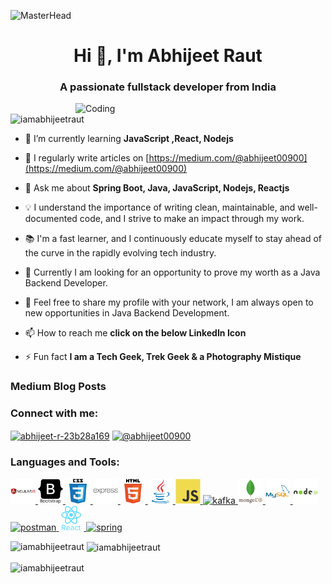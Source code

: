 ![MasterHead](https://miro.medium.com/max/1400/1*yw0TnheAGN-LPneDaTlaxw.gif)
<h1 align="center">Hi 👋, I'm Abhijeet Raut</h1>
<h3 align="center">A passionate fullstack developer from India</h3>
<img align="right" alt="Coding" width="400" src="https://cdn.sanity.io/images/ordgikwe/production/a830c5182852e35bcd0dc07b90122f07ecd15f48-700x525.gif?w=700&h=525&auto=format">

<p align="left"> <img src="https://komarev.com/ghpvc/?username=iamabhijeetraut&label=Profile%20views&color=0e75b6&style=flat" alt="iamabhijeetraut" /> </p>

- 🌱 I’m currently learning **JavaScript ,React, Nodejs**

- 📝 I regularly write articles on [https://medium.com/@abhijeet00900](https://medium.com/@abhijeet00900)

- 💬 Ask me about **Spring Boot, Java, JavaScript, Nodejs, Reactjs**

- 💡 I understand the importance of writing clean, maintainable, and well-documented code, and I strive to make an impact through my work.

- 📚 I'm a fast learner, and I continuously educate myself to stay ahead of the curve in the rapidly evolving tech industry.

- 💼 Currently I am looking for an opportunity to prove my worth as a Java Backend Developer.

- 💼 Feel free to share my profile with your network, I am always open to new opportunities in Java Backend Development.

- 📫 How to reach me **click on the below LinkedIn Icon**

- ⚡ Fun fact **I am a Tech Geek, Trek Geek & a Photography Mistique**


### Medium Blog Posts
<!-- BLOG-POST-LIST:START -->
<!-- BLOG-POST-LIST:END -->


<h3 align="left">Connect with me:</h3>
<p align="left">
<a href="https://linkedin.com/in/abhijeet-r-23b28a169" target="blank"><img align="center" src="https://raw.githubusercontent.com/rahuldkjain/github-profile-readme-generator/master/src/images/icons/Social/linked-in-alt.svg" alt="abhijeet-r-23b28a169" height="30" width="40" /></a>
<a href="https://medium.com/@abhijeet00900" target="blank"><img align="center" src="https://raw.githubusercontent.com/rahuldkjain/github-profile-readme-generator/master/src/images/icons/Social/medium.svg" alt="@abhijeet00900" height="30" width="40" /></a>
</p>

<h3 align="left">Languages and Tools:</h3>
<p align="left"> <a href="https://angular.io" target="_blank" rel="noreferrer"> <img src="https://raw.githubusercontent.com/devicons/devicon/master/icons/angularjs/angularjs-original-wordmark.svg" alt="angularjs" width="40" height="40"/> </a> <a href="https://getbootstrap.com" target="_blank" rel="noreferrer"> <img src="https://raw.githubusercontent.com/devicons/devicon/master/icons/bootstrap/bootstrap-plain-wordmark.svg" alt="bootstrap" width="40" height="40"/> </a> <a href="https://www.w3schools.com/css/" target="_blank" rel="noreferrer"> <img src="https://raw.githubusercontent.com/devicons/devicon/master/icons/css3/css3-original-wordmark.svg" alt="css3" width="40" height="40"/> </a> <a href="https://expressjs.com" target="_blank" rel="noreferrer"> <img src="https://raw.githubusercontent.com/devicons/devicon/master/icons/express/express-original-wordmark.svg" alt="express" width="40" height="40"/> </a> <a href="https://www.w3.org/html/" target="_blank" rel="noreferrer"> <img src="https://raw.githubusercontent.com/devicons/devicon/master/icons/html5/html5-original-wordmark.svg" alt="html5" width="40" height="40"/> </a> <a href="https://www.java.com" target="_blank" rel="noreferrer"> <img src="https://raw.githubusercontent.com/devicons/devicon/master/icons/java/java-original.svg" alt="java" width="40" height="40"/> </a> <a href="https://developer.mozilla.org/en-US/docs/Web/JavaScript" target="_blank" rel="noreferrer"> <img src="https://raw.githubusercontent.com/devicons/devicon/master/icons/javascript/javascript-original.svg" alt="javascript" width="40" height="40"/> </a> <a href="https://kafka.apache.org/" target="_blank" rel="noreferrer"> <img src="https://www.vectorlogo.zone/logos/apache_kafka/apache_kafka-icon.svg" alt="kafka" width="40" height="40"/> </a> <a href="https://www.mongodb.com/" target="_blank" rel="noreferrer"> <img src="https://raw.githubusercontent.com/devicons/devicon/master/icons/mongodb/mongodb-original-wordmark.svg" alt="mongodb" width="40" height="40"/> </a> <a href="https://www.mysql.com/" target="_blank" rel="noreferrer"> <img src="https://raw.githubusercontent.com/devicons/devicon/master/icons/mysql/mysql-original-wordmark.svg" alt="mysql" width="40" height="40"/> </a> <a href="https://nodejs.org" target="_blank" rel="noreferrer"> <img src="https://raw.githubusercontent.com/devicons/devicon/master/icons/nodejs/nodejs-original-wordmark.svg" alt="nodejs" width="40" height="40"/> </a> <a href="https://postman.com" target="_blank" rel="noreferrer"> <img src="https://www.vectorlogo.zone/logos/getpostman/getpostman-icon.svg" alt="postman" width="40" height="40"/> </a> <a href="https://reactjs.org/" target="_blank" rel="noreferrer"> <img src="https://raw.githubusercontent.com/devicons/devicon/master/icons/react/react-original-wordmark.svg" alt="react" width="40" height="40"/> </a> <a href="https://spring.io/" target="_blank" rel="noreferrer"> <img src="https://www.vectorlogo.zone/logos/springio/springio-icon.svg" alt="spring" width="40" height="40"/> </a> </p>

<p><img align="left" src="https://github-readme-stats.vercel.app/api/top-langs?username=iamabhijeetraut&show_icons=true&locale=en&layout=compact" alt="iamabhijeetraut" /></p>

<p>&nbsp;<img align="center" src="https://github-readme-stats.vercel.app/api?username=iamabhijeetraut&show_icons=true&locale=en" alt="iamabhijeetraut" /></p>

<p><img align="center" src="https://github-readme-streak-stats.herokuapp.com/?user=iamabhijeetraut&" alt="iamabhijeetraut" /></p>
